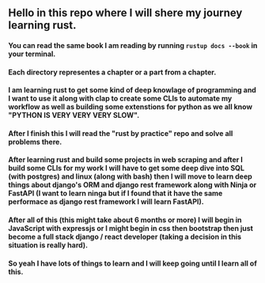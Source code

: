 ## Hello in this repo where I will shere my journey learning rust.

#### You can read the same book I am reading by running `rustup docs --book` in your terminal.

#### Each directory representes a chapter or a part from a chapter.

#### I am learning rust to get some kind of deep knowlage of programming and I want to use it along with clap to create some CLIs to automate my workflow as well as building some extenstions for python as we all know "PYTHON IS VERY VERY VERY SLOW".

#### After I finish this I will read the "rust by practice" repo and solve all problems there.


#### After learning rust and build some projects in web scraping and after I build some CLIs for my work I will have to get some deep dive into SQL (with postgres) and linux (along with bash) then I will move to learn deep things about django's ORM and django rest framework along with Ninja or FastAPI (I want to learn ninga but if I found that it have the same performace as django rest framework I will learn FastAPI).

#### After all of this (this might take about 6 months or more) I will begin in JavaScript with expressjs or I might begin in css then bootstrap then just become a full stack django / react developer (taking a decision in this situation is really hard).

#### So yeah I have lots of things to learn and I will keep going until I learn all of this.

